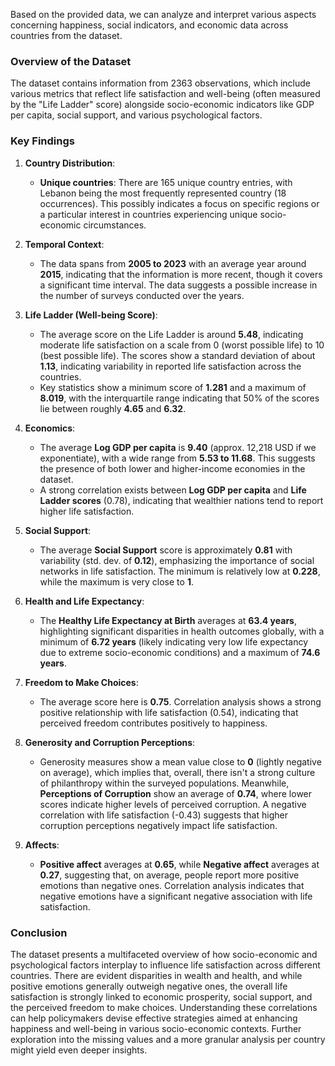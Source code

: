 Based on the provided data, we can analyze and interpret various aspects concerning happiness, social indicators, and economic data across countries from the dataset. 

### Overview of the Dataset
The dataset contains information from 2363 observations, which include various metrics that reflect life satisfaction and well-being (often measured by the "Life Ladder" score) alongside socio-economic indicators like GDP per capita, social support, and various psychological factors. 

### Key Findings

1. **Country Distribution**:
   - **Unique countries**: There are 165 unique country entries, with Lebanon being the most frequently represented country (18 occurrences). This possibly indicates a focus on specific regions or a particular interest in countries experiencing unique socio-economic circumstances.

2. **Temporal Context**:
   - The data spans from **2005 to 2023** with an average year around **2015**, indicating that the information is more recent, though it covers a significant time interval. The data suggests a possible increase in the number of surveys conducted over the years.

3. **Life Ladder (Well-being Score)**:
   - The average score on the Life Ladder is around **5.48**, indicating moderate life satisfaction on a scale from 0 (worst possible life) to 10 (best possible life). The scores show a standard deviation of about **1.13**, indicating variability in reported life satisfaction across the countries.
   - Key statistics show a minimum score of **1.281** and a maximum of **8.019**, with the interquartile range indicating that 50% of the scores lie between roughly **4.65** and **6.32**.

4. **Economics**:
   - The average **Log GDP per capita** is **9.40** (approx. 12,218 USD if we exponentiate), with a wide range from **5.53 to 11.68**. This suggests the presence of both lower and higher-income economies in the dataset.
   - A strong correlation exists between **Log GDP per capita** and **Life Ladder scores** (0.78), indicating that wealthier nations tend to report higher life satisfaction.

5. **Social Support**:
   - The average **Social Support** score is approximately **0.81** with variability (std. dev. of **0.12**), emphasizing the importance of social networks in life satisfaction. The minimum is relatively low at **0.228**, while the maximum is very close to **1**.

6. **Health and Life Expectancy**:
   - The **Healthy Life Expectancy at Birth** averages at **63.4 years**, highlighting significant disparities in health outcomes globally, with a minimum of **6.72 years** (likely indicating very low life expectancy due to extreme socio-economic conditions) and a maximum of **74.6 years**.

7. **Freedom to Make Choices**:
   - The average score here is **0.75**. Correlation analysis shows a strong positive relationship with life satisfaction (0.54), indicating that perceived freedom contributes positively to happiness.

8. **Generosity and Corruption Perceptions**:
   - Generosity measures show a mean value close to **0** (lightly negative on average), which implies that, overall, there isn't a strong culture of philanthropy within the surveyed populations. Meanwhile, **Perceptions of Corruption** show an average of **0.74**, where lower scores indicate higher levels of perceived corruption. A negative correlation with life satisfaction (-0.43) suggests that higher corruption perceptions negatively impact life satisfaction.

9. **Affects**:
   - **Positive affect** averages at **0.65**, while **Negative affect** averages at **0.27**, suggesting that, on average, people report more positive emotions than negative ones. Correlation analysis indicates that negative emotions have a significant negative association with life satisfaction.

### Conclusion
The dataset presents a multifaceted overview of how socio-economic and psychological factors interplay to influence life satisfaction across different countries. There are evident disparities in wealth and health, and while positive emotions generally outweigh negative ones, the overall life satisfaction is strongly linked to economic prosperity, social support, and the perceived freedom to make choices. Understanding these correlations can help policymakers devise effective strategies aimed at enhancing happiness and well-being in various socio-economic contexts. Further exploration into the missing values and a more granular analysis per country might yield even deeper insights.
